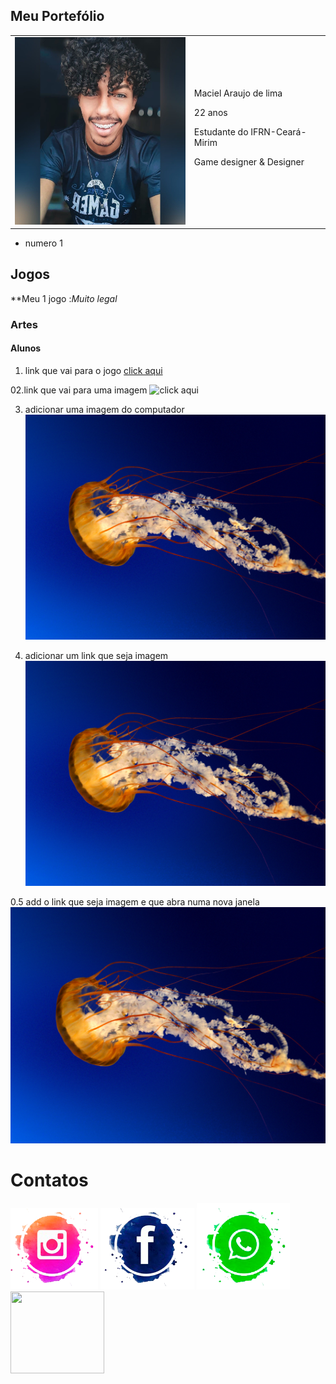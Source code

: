 ## Meu Portefólio

<table>
  <tr>
 <td><img src="Perfil.jpg" width="300" height="300"></td> 

 <td>Maciel Araujo de lima</br>
 
22 anos

Estudante do IFRN-Ceará-Mirim

Game designer & Designer</td>
</tr>
</table>

- numero 1

## Jogos

**Meu 1 jogo :_Muito legal_

### Artes

#### Alunos
01. link que vai para o jogo
[click aqui](https://maciellima.github.io/VouContarAte3/)
 
 02.link que vai para uma imagem
![click aqui](https://moderndogmagazine.com/sites/default/files/images/uploads/Pug.jpg)

03. adicionar uma imagem do computador
![imagem 01](Jellyfish.jpg)

04. adicionar um link que seja imagem
[![imagem 01](Jellyfish.jpg)](https://www.google.com.br/webhp?rlz=1C1AVUC_pt-BRBR809BR809&ie=UTF-8&rct=j)

0.5 add o link que seja imagem e que abra numa nova janela
<a href="https://eloisaliima.github.io/Estacoes/" taget="_blank"> ![Imagem2](Jellyfish.jpg)</a>

# Contatos
[![instagram](Int.png)](https://www.instagram.com/ciell_lima/?hl=pt-br)
[![Facebook](FB.png)](https://www.facebook.com/maciel.araujo.3150)
[![Watssap](wat.png)]()
<img src="Watssap" width="150" height="131"></td> 
